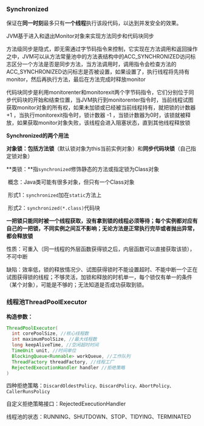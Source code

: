 ### Synchronized

保证在**同一时刻**最多只有**一个线程**执行该段代码，以达到并发安全的效果。

JVM基于进入和退出Monitor对象来实现方法同步和代码块同步

方法级同步是隐式，即无需通过字节码指令来控制，它实现在方法调用和返回操作之中，JVM可以从方法常量池中的方法表结构中的ACC_SYNCHRONIZED访问标志区分一个方法是否是同步方法，当方法调用时，调用指令会检查方法的ACC_SYNCHRONIZED访问标志是否被设置，如果设置了，执行线程将先持有monitor，然后再执行方法，最后在方法完成时释放monitor

代码块同步是利用monitorenter和monitorexit两个字节码指令，它们分别位于同步代码块的开始和结束位置，当JVM执行到monitorenter指令时，当前线程试图获取monitor对象的所有权，如果未加锁或已经被当前线程持有，就把锁的计数器 +1 ，当执行monitorexit指令时，锁计数器 -1 ，当锁计数器为0时，该锁就被释放，如果获取monitor对象失败，该线程会进入阻塞状态，直到其他线程释放锁

**Synchronized的两个用法**

**对象锁：**包括**方法锁**（默认锁对象为this当前实例对象）和**同步代码块锁**（自己指定锁对象）

**类锁：**指`synchronized`修饰静态的方法或指定锁为Class对象

​	概念：Java类可能有很多对象，但只有一个Class对象

​	形式1：`synchronized`加在`static`方法上

​	形式2：`synchronized(*.class)`代码块

​	**一把锁只能同时被一个线程获取，没有拿到锁的线程必须等待；每个实例都对应有自己的一把锁，不同实例之间互不影响；无论方法是正常执行完毕或者抛出异常，都会释放锁**

性质：可重入（同一线程的外层函数获得锁之后，内层函数可以直接获取该锁），不可中断

缺陷：效率低，锁的释放情况少、试图获得锁时不能设置超时、不能中断一个正在试图获得锁的线程；不够灵活，加锁和释放的时机单一，每个锁仅有单一的条件（某个对象），可能是不够的；无法知道是否成功获取到锁。





### 线程池ThreadPoolExecutor

**构造参数：**

~~~java
ThreadPoolExecutor(
  int corePoolSize, //核心线程数
  int maximumPoolSize, //最大线程数
  long keepAliveTime, //空闲超时时间
  TimeUnit unit, //时间单位
  BlockingQueue<Runnable> workQueue, //工作队列
  ThreadFactory threadFactory, //线程工厂
  RejectedExecutionHandler handler //拒绝策略
)
~~~

四种拒绝策略：`DiscardOldestPolicy、DiscardPolicy、AbortPolicy、CallerRunsPolicy`

自定义拒绝策略接口：RejectedExecutionHandler

线程池的状态：RUNNING、SHUTDOWN、STOP、TIDYING、TERMINATED



